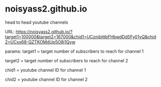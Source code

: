 # noisyass2.github.io
head to head youtube channels

URL: https://noisyass2.github.io/?target1=100000&target2=167000&chid1=UCznibittbFHbwdDd5Fy01yQ&chid2=UCxs68-QZTKOMdUp5O8j1Qyw

params:
target1 = target number of subscribers to reach for channel 1

target2 = target number of subscribers to reach for channel 2

chid1   = youtube channel ID for channel 1

chid2   = youtube channel ID for channel 2
